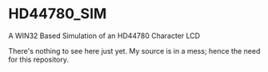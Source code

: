 # HD44780_SIM
A WIN32 Based Simulation of an HD44780 Character LCD

There's nothing to see here just yet. My source is in a mess; hence the need for this repository.
